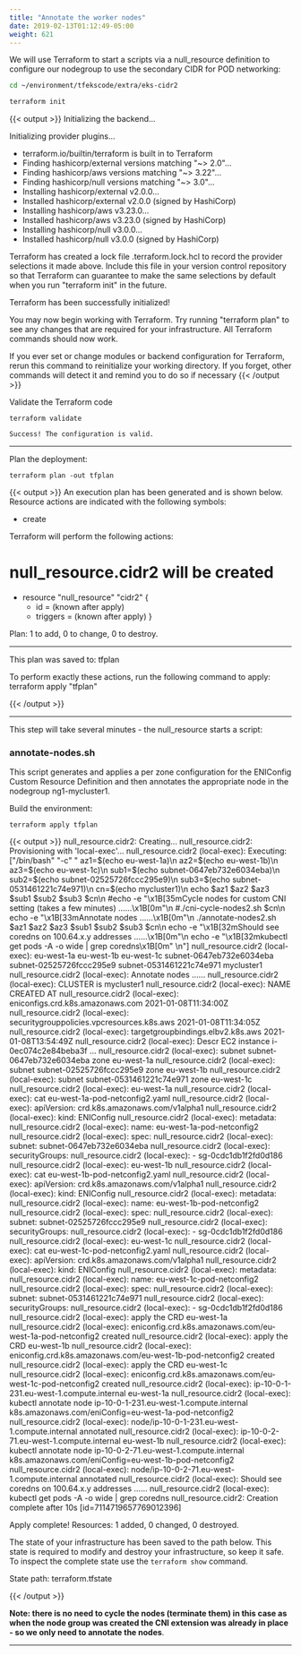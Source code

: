 ```yaml
---
title: "Annotate the worker nodes"
date: 2019-02-13T01:12:49-05:00
weight: 621
---
```


We will use Terraform to start a scripts via a null_resource definition to configure our nodegroup to use the secondary CIDR for POD networking:

```bash
cd ~/environment/tfekscode/extra/eks-cidr2
```

```bash
terraform init
```

{{< output >}}
Initializing the backend...

Initializing provider plugins...
- terraform.io/builtin/terraform is built in to Terraform
- Finding hashicorp/external versions matching "~> 2.0"...
- Finding hashicorp/aws versions matching "~> 3.22"...
- Finding hashicorp/null versions matching "~> 3.0"...
- Installing hashicorp/external v2.0.0...
- Installed hashicorp/external v2.0.0 (signed by HashiCorp)
- Installing hashicorp/aws v3.23.0...
- Installed hashicorp/aws v3.23.0 (signed by HashiCorp)
- Installing hashicorp/null v3.0.0...
- Installed hashicorp/null v3.0.0 (signed by HashiCorp)

Terraform has created a lock file .terraform.lock.hcl to record the provider
selections it made above. Include this file in your version control repository
so that Terraform can guarantee to make the same selections by default when
you run "terraform init" in the future.

Terraform has been successfully initialized!

You may now begin working with Terraform. Try running "terraform plan" to see
any changes that are required for your infrastructure. All Terraform commands
should now work.

If you ever set or change modules or backend configuration for Terraform,
rerun this command to reinitialize your working directory. If you forget, other
commands will detect it and remind you to do so if necessary
{{< /output >}}



Validate the Terraform code
```
terraform validate
```
```
Success! The configuration is valid.
```

----

Plan the deployment:
```
terraform plan -out tfplan
```

{{< output >}}
An execution plan has been generated and is shown below.
Resource actions are indicated with the following symbols:
  + create

Terraform will perform the following actions:

  # null_resource.cidr2 will be created
  + resource "null_resource" "cidr2" {
      + id       = (known after apply)
      + triggers = (known after apply)
    }

Plan: 1 to add, 0 to change, 0 to destroy.

------------------------------------------------------------------------

This plan was saved to: tfplan

To perform exactly these actions, run the following command to apply:
    terraform apply "tfplan"

{{< /output >}}



----

This step will take several minutes -  the null_resource starts a script:


### annotate-nodes.sh

This script generates and applies a per zone configuration for the ENIConfig Custom Resource Definition and then annotates the appropriate node in the nodegroup ng1-mycluster1.


Build the environment:
```
terraform apply tfplan
```

{{< output >}}
null_resource.cidr2: Creating...
null_resource.cidr2: Provisioning with 'local-exec'...
null_resource.cidr2 (local-exec): Executing: ["/bin/bash" "-c" "        az1=$(echo eu-west-1a)\n        az2=$(echo eu-west-1b)\n        az3=$(echo eu-west-1c)\n        sub1=$(echo subnet-0647eb732e6034eba)\n        sub2=$(echo subnet-02525726fccc295e9)\n        sub3=$(echo subnet-0531461221c74e971)\n        cn=$(echo mycluster1)\n        echo $az1 $az2 $az3 $sub1 $sub2 $sub3 $cn\n        #echo -e \"\\x1B[35mCycle nodes for custom CNI setting (takes a few minutes) ......\\x1B[0m\"\n        #./cni-cycle-nodes2.sh $cn\n        echo -e \"\\x1B[33mAnnotate nodes ......\\x1B[0m\"\n        ./annotate-nodes2.sh $az1 $az2 $az3 $sub1 $sub2 $sub3 $cn\n        echo -e \"\\x1B[32mShould see coredns on 100.64.x.y addresses ......\\x1B[0m\"\n        echo -e \"\\x1B[32mkubectl get pods -A -o wide | grep coredns\\x1B[0m\"   \n"]
null_resource.cidr2 (local-exec): eu-west-1a eu-west-1b eu-west-1c subnet-0647eb732e6034eba subnet-02525726fccc295e9 subnet-0531461221c74e971 mycluster1
null_resource.cidr2 (local-exec): Annotate nodes ......
null_resource.cidr2 (local-exec): CLUSTER is mycluster1
null_resource.cidr2 (local-exec): NAME                                         CREATED AT
null_resource.cidr2 (local-exec): eniconfigs.crd.k8s.amazonaws.com             2021-01-08T11:34:00Z
null_resource.cidr2 (local-exec): securitygrouppolicies.vpcresources.k8s.aws   2021-01-08T11:34:05Z
null_resource.cidr2 (local-exec): targetgroupbindings.elbv2.k8s.aws            2021-01-08T13:54:49Z
null_resource.cidr2 (local-exec): Descr EC2 instance i-0ec074c2e84beba3f ...
null_resource.cidr2 (local-exec): subnet subnet-0647eb732e6034eba zone eu-west-1a
null_resource.cidr2 (local-exec): subnet subnet-02525726fccc295e9 zone eu-west-1b
null_resource.cidr2 (local-exec): subnet subnet-0531461221c74e971 zone eu-west-1c
null_resource.cidr2 (local-exec): eu-west-1a
null_resource.cidr2 (local-exec): cat eu-west-1a-pod-netconfig2.yaml
null_resource.cidr2 (local-exec): apiVersion: crd.k8s.amazonaws.com/v1alpha1
null_resource.cidr2 (local-exec): kind: ENIConfig
null_resource.cidr2 (local-exec): metadata:
null_resource.cidr2 (local-exec):  name: eu-west-1a-pod-netconfig2
null_resource.cidr2 (local-exec): spec:
null_resource.cidr2 (local-exec):  subnet: subnet-0647eb732e6034eba
null_resource.cidr2 (local-exec):  securityGroups:
null_resource.cidr2 (local-exec):  - sg-0cdc1db1f2fd0d186
null_resource.cidr2 (local-exec): eu-west-1b
null_resource.cidr2 (local-exec): cat eu-west-1b-pod-netconfig2.yaml
null_resource.cidr2 (local-exec): apiVersion: crd.k8s.amazonaws.com/v1alpha1
null_resource.cidr2 (local-exec): kind: ENIConfig
null_resource.cidr2 (local-exec): metadata:
null_resource.cidr2 (local-exec):  name: eu-west-1b-pod-netconfig2
null_resource.cidr2 (local-exec): spec:
null_resource.cidr2 (local-exec):  subnet: subnet-02525726fccc295e9
null_resource.cidr2 (local-exec):  securityGroups:
null_resource.cidr2 (local-exec):  - sg-0cdc1db1f2fd0d186
null_resource.cidr2 (local-exec): eu-west-1c
null_resource.cidr2 (local-exec): cat eu-west-1c-pod-netconfig2.yaml
null_resource.cidr2 (local-exec): apiVersion: crd.k8s.amazonaws.com/v1alpha1
null_resource.cidr2 (local-exec): kind: ENIConfig
null_resource.cidr2 (local-exec): metadata:
null_resource.cidr2 (local-exec):  name: eu-west-1c-pod-netconfig2
null_resource.cidr2 (local-exec): spec:
null_resource.cidr2 (local-exec):  subnet: subnet-0531461221c74e971
null_resource.cidr2 (local-exec):  securityGroups:
null_resource.cidr2 (local-exec):  - sg-0cdc1db1f2fd0d186
null_resource.cidr2 (local-exec): apply the CRD eu-west-1a
null_resource.cidr2 (local-exec): eniconfig.crd.k8s.amazonaws.com/eu-west-1a-pod-netconfig2 created
null_resource.cidr2 (local-exec): apply the CRD eu-west-1b
null_resource.cidr2 (local-exec): eniconfig.crd.k8s.amazonaws.com/eu-west-1b-pod-netconfig2 created
null_resource.cidr2 (local-exec): apply the CRD eu-west-1c
null_resource.cidr2 (local-exec): eniconfig.crd.k8s.amazonaws.com/eu-west-1c-pod-netconfig2 created
null_resource.cidr2 (local-exec): ip-10-0-1-231.eu-west-1.compute.internal eu-west-1a
null_resource.cidr2 (local-exec): kubectl annotate node ip-10-0-1-231.eu-west-1.compute.internal k8s.amazonaws.com/eniConfig=eu-west-1a-pod-netconfig2
null_resource.cidr2 (local-exec): node/ip-10-0-1-231.eu-west-1.compute.internal annotated
null_resource.cidr2 (local-exec): ip-10-0-2-71.eu-west-1.compute.internal eu-west-1b
null_resource.cidr2 (local-exec): kubectl annotate node ip-10-0-2-71.eu-west-1.compute.internal k8s.amazonaws.com/eniConfig=eu-west-1b-pod-netconfig2
null_resource.cidr2 (local-exec): node/ip-10-0-2-71.eu-west-1.compute.internal annotated
null_resource.cidr2 (local-exec): Should see coredns on 100.64.x.y addresses ......
null_resource.cidr2 (local-exec): kubectl get pods -A -o wide | grep coredns
null_resource.cidr2: Creation complete after 10s [id=7114719657769012396]

Apply complete! Resources: 1 added, 0 changed, 0 destroyed.

The state of your infrastructure has been saved to the path
below. This state is required to modify and destroy your
infrastructure, so keep it safe. To inspect the complete state
use the `terraform show` command.

State path: terraform.tfstate

{{< /output >}}



**Note: there is no need to cycle the nodes (terminate them) in this case as when the node group was created the CNI extension was already in place - so we only need to annotate the nodes**.



----
